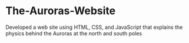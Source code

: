 # The-Auroras-Website
Developed a web site using HTML, CSS, and JavaScript that explains the physics behind the Auroras at the north and south poles
